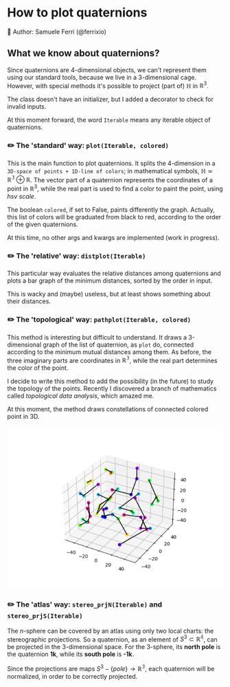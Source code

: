# How to plot quaternions

🐉 Author: Samuele Ferri (@ferrixio)

## What we know about quaternions?

Since quaternions are 4-dimensional objects, we can't represent them using our standard tools, because we live in a 3-dimensional cage. However, with special methods it's possible to project (part of) $\mathbb{H}$ in $\mathbb{R}^3$.

The class doesn't have an initializer, but I added a decorator to check for invalid inputs.

At this moment forward, the word `Iterable` means any iterable object of quaternions.


### :pencil2: The 'standard' way: `plot(Iterable, colored)`

This is the main function to plot quaternions. It splits the 4-dimension in a `3D-space of points + 1D-line of colors`; in mathematical symbols, $\mathbb{H} \simeq \mathbb{R^3} \oplus \mathbb{R}$. The vector part of a quaternion represents the coordinates of a point in $\mathbb{R}^3$, while the real part is used to find a color to paint the point, using _hsv scale_.

The boolean `colored`, if set to False, paints differently the graph. Actually, this list of colors will be graduated from black to red, according to the order of the given quaternions.

At this time, no other args and kwargs are implemented (work in progress).


### :pencil2: The 'relative' way: `distplot(Iterable)`

This particular way evaluates the relative distances among quaternions and plots a bar graph of the minimum distances, sorted by the order in input.

This is wacky and (maybe) useless, but at least shows something about their distances.


### :pencil2: The 'topological' way: `pathplot(Iterable, colored)`

This method is interesting but difficult to understand. It draws a 3-dimensional graph of the list of quaternion, as `plot` do, connected according to the minimum mutual distances among them. As before, the three imaginary parts are coordinates in $\mathbb{R^3}$, while the real part determines the color of the point.

I decide to write this method to add the possibility (in the future) to study the topology of the points. Recently I discovered a branch of mathematics called _topological data analysis_, which amazed me.

At this moment, the method draws constellations of connected colored point in 3D.

![My Image](Pics/Figure_1.png)


### :pencil2: The 'atlas' way: `stereo_prjN(Iterable)` and `stereo_prjS(Iterable)`

The $n$-sphere can be covered by an atlas using only two local charts: the stereographic projections. So a quaternion, as an element of $S^3\subset \mathbb{R^4}$, can be projected in the 3-dimensional space. For the 3-sphere, its **north pole** is the quaternion **1k**, while its **south pole** is **-1k**.

Since the projections are maps $S^3-\{pole\}\to\mathbb{R^3}$, each quaternion will be normalized, in order to be correctly projected.
